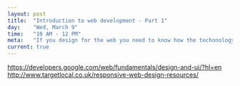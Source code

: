 ```yaml
---
layout: post
title:  "Introduction to web development - Part 1"
day:    "Wed, March 9"
time:   "10 AM - 12 PM"
meta:   "If you design for the web you need to know how the techonology behind works. During this lecture we are going have a first introduction of HTML documents together with the setup of our machine for web development"
current: true
---
```


https://developers.google.com/web/fundamentals/design-and-ui/?hl=en
http://www.targetlocal.co.uk/responsive-web-design-resources/

